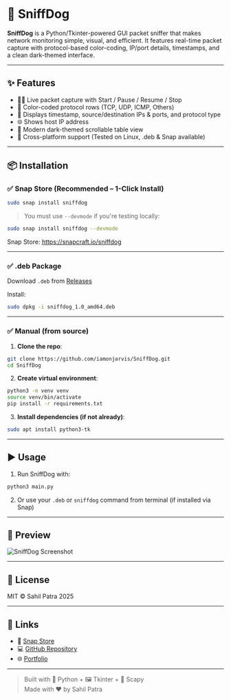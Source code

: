 # 🐶 SniffDog

**SniffDog** is a Python/Tkinter-powered GUI packet sniffer that makes network monitoring simple, visual, and efficient. It features real-time packet capture with protocol-based color-coding, IP/port details, timestamps, and a clean dark-themed interface.

---

## ✨ Features

- 🕵️‍♂️ Live packet capture with Start / Pause / Resume / Stop
- 🎨 Color-coded protocol rows (TCP, UDP, ICMP, Others)
- 🧠 Displays timestamp, source/destination IPs & ports, and protocol type
- 🌐 Shows host IP address
- 🖤 Modern dark-themed scrollable table view
- 🐧 Cross-platform support (Tested on Linux, .deb & Snap available)

---

## 📦 Installation

### ✅ Snap Store (Recommended – 1-Click Install)
```bash
sudo snap install sniffdog
```

> You must use `--devmode` if you're testing locally:
```bash
sudo snap install sniffdog --devmode
```

Snap Store: https://snapcraft.io/sniffdog

---

### ✅ .deb Package
Download `.deb` from [Releases](https://github.com/iamonjarvis/SniffDog/releases)

Install:
```bash
sudo dpkg -i sniffdog_1.0_amd64.deb
```

---

### ✅ Manual (from source)

1. **Clone the repo**:
```bash
git clone https://github.com/iamonjarvis/SniffDog.git
cd SniffDog
```

2. **Create virtual environment**:
```bash
python3 -m venv venv
source venv/bin/activate
pip install -r requirements.txt
```

3. **Install dependencies (if not already)**:
```bash
sudo apt install python3-tk
```

---

## ▶️ Usage

1. Run SniffDog with:
```bash
python3 main.py
```

2. Or use your `.deb` or `sniffdog` command from terminal (if installed via Snap)

---

## 📸 Preview

![SniffDog Screenshot](https://github.com/user-attachments/assets/10988bb3-2e45-4968-ba2e-57e738a357c1)

---

## 📄 License

MIT © Sahil Patra 2025

---

## 🔗 Links

- 🔗 [Snap Store](https://snapcraft.io/sniffdog)
- 💻 [GitHub Repository](https://github.com/iamonjarvis/SniffDog)
- 🌐 [Portfolio](https://sahilpatra.site)

---

> Built with 🐍 Python + 🖼️ Tkinter + 📡 Scapy  
> Made with ❤️ by Sahil Patra
